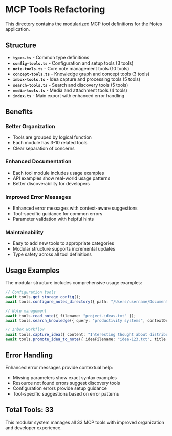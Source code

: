 # MCP Tools Refactoring

This directory contains the modularized MCP tool definitions for the Notes application.

## Structure

- **`types.ts`** - Common type definitions
- **`config-tools.ts`** - Configuration and setup tools (3 tools)
- **`note-tools.ts`** - Core note management tools (10 tools)
- **`concept-tools.ts`** - Knowledge graph and concept tools (3 tools)
- **`inbox-tools.ts`** - Idea capture and processing tools (5 tools)
- **`search-tools.ts`** - Search and discovery tools (5 tools)
- **`media-tools.ts`** - Media and attachment tools (4 tools)
- **`index.ts`** - Main export with enhanced error handling

## Benefits

### Better Organization
- Tools are grouped by logical function
- Each module has 3-10 related tools
- Clear separation of concerns

### Enhanced Documentation
- Each tool module includes usage examples
- API examples show real-world usage patterns
- Better discoverability for developers

### Improved Error Messages
- Enhanced error messages with context-aware suggestions
- Tool-specific guidance for common errors
- Parameter validation with helpful hints

### Maintainability
- Easy to add new tools to appropriate categories
- Modular structure supports incremental updates
- Type safety across all tool definitions

## Usage Examples

The modular structure includes comprehensive usage examples:

```typescript
// Configuration tools
await tools.get_storage_config();
await tools.configure_notes_directory({ path: "/Users/username/Documents/notes" });

// Note management
await tools.read_note({ filename: "project-ideas.txt" });
await tools.search_knowledge({ query: "productivity systems", contextDepth: "detailed" });

// Inbox workflow
await tools.capture_idea({ content: "Interesting thought about distributed systems" });
await tools.promote_idea_to_note({ ideaFilename: "idea-123.txt", title: "Distributed Systems" });
```

## Error Handling

Enhanced error messages provide contextual help:

- Missing parameters show exact syntax examples
- Resource not found errors suggest discovery tools
- Configuration errors provide setup guidance
- Tool-specific suggestions based on error patterns

## Total Tools: 33

This modular system manages all 33 MCP tools with improved organization and developer experience.